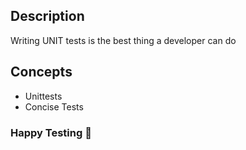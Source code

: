 ## Description
Writing UNIT tests is the best thing a developer can do

## Concepts
- Unittests
- Concise Tests


### Happy Testing 🚀
